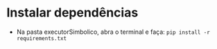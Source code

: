 # Instalar dependências

- Na pasta executorSimbolico, abra o terminal e faça: `pip install -r requirements.txt`
